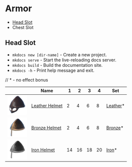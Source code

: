 # Armor
* [Head Slot](#head)
* Chest Slot

## Head Slot <blah id="head"> </blah>

* `mkdocs new [dir-name]` - Create a new project.
* `mkdocs serve` - Start the live-reloading docs server.
* `mkdocs build` - Build the documentation site.
* `mkdocs -h` - Print help message and exit.

//  * - no effect bonus  


|                                                                        | Name                                      | 1 | 2 | 3 | 4 | Set                                       |
| ---------------------------------------------------------------------- | ----------------------------------------- | - | - | - | - | ----------------------------------------- |
| [![Leather Helmet](/assets/leather_helmet.png)](/items/leather_helmet) | [Leather Helmet](/items/leather_helmet)   | 2 | 4 | 6 | 8 | [Leather](/equipment/armor/sets#leather)* |
| [![Bronze Helmet](/assets/bronze_helmet.png)](/items/bronze_helmet)    | [Bronze Helmet](/items/bronze_helmet)     | 2 | 4 | 6 | 8 | [Bronze](/equipment/armor/sets#bronze)*   |
| [![Bronze Helmet](/assets/iron_helmet.png)](/items/iron_helmet)      | [Iron Helmet](/items/iron_helmet)       | 14 | 16 | 18 | 20 | [Iron](/equipment/armor/sets#iron)*   |